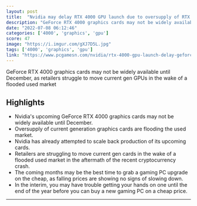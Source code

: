 ```yaml
---
layout: post
title:  "Nvidia may delay RTX 4000 GPU launch due to oversupply of RTX 3000 on second hand market as a result of the cryptocurrency crash"
description: "GeForce RTX 4000 graphics cards may not be widely available until December, as retailers struggle to move current gen GPUs in the wake of a flooded used market"
date: "2022-07-08 06:12:46"
categories: ['4000', 'graphics', 'gpu']
score: 47
image: "https://i.imgur.com/gXJ7D5L.jpg"
tags: ['4000', 'graphics', 'gpu']
link: "https://www.pcgamesn.com/nvidia/rtx-4000-gpu-launch-delay-geforce-3000-oversupply"
---
```


GeForce RTX 4000 graphics cards may not be widely available until December, as retailers struggle to move current gen GPUs in the wake of a flooded used market

## Highlights

- Nvidia's upcoming GeForce RTX 4000 graphics cards may not be widely available until December.
- Oversupply of current generation graphics cards are flooding the used market.
- Nvidia has already attempted to scale back production of its upcoming cards.
- Retailers are struggling to move current gen cards in the wake of a flooded used market in the aftermath of the recent cryptocurrency crash.
- The coming months may be the best time to grab a gaming PC upgrade on the cheap, as falling prices are showing no signs of slowing down.
- In the interim, you may have trouble getting your hands on one until the end of the year before you can buy a new gaming PC on a cheap price.

---
